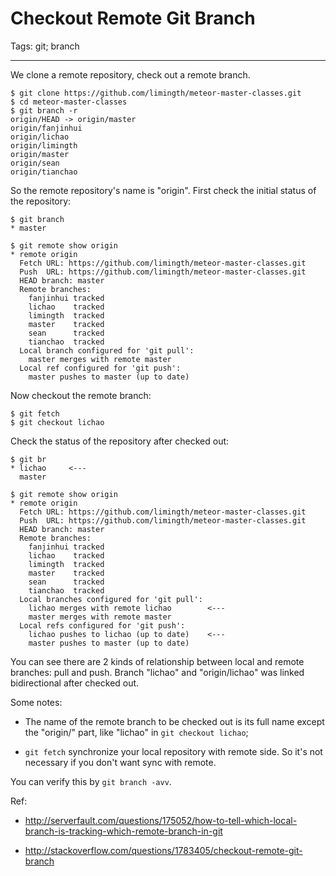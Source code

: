 # Checkout Remote Git Branch
Tags: git; branch

------

We clone a remote repository, check out a remote branch.

    $ git clone https://github.com/limingth/meteor-master-classes.git
    $ cd meteor-master-classes
    $ git branch -r
    origin/HEAD -> origin/master
    origin/fanjinhui
    origin/lichao
    origin/limingth
    origin/master
    origin/sean
    origin/tianchao

So the remote repository's name is "origin".
First check the initial status of the repository:

    $ git branch
    * master

    $ git remote show origin
    * remote origin
      Fetch URL: https://github.com/limingth/meteor-master-classes.git
      Push  URL: https://github.com/limingth/meteor-master-classes.git
      HEAD branch: master
      Remote branches:
        fanjinhui tracked
        lichao    tracked
        limingth  tracked
        master    tracked
        sean      tracked
        tianchao  tracked
      Local branch configured for 'git pull':
        master merges with remote master
      Local ref configured for 'git push':
        master pushes to master (up to date)

Now checkout the remote branch:

    $ git fetch
    $ git checkout lichao

Check the status of the repository after checked out:

    $ git br
    * lichao     <---
      master

    $ git remote show origin
    * remote origin
      Fetch URL: https://github.com/limingth/meteor-master-classes.git
      Push  URL: https://github.com/limingth/meteor-master-classes.git
      HEAD branch: master
      Remote branches:
        fanjinhui tracked
        lichao    tracked
        limingth  tracked
        master    tracked
        sean      tracked
        tianchao  tracked
      Local branches configured for 'git pull':
        lichao merges with remote lichao        <---
        master merges with remote master
      Local refs configured for 'git push':
        lichao pushes to lichao (up to date)    <---
        master pushes to master (up to date)

You can see there are 2 kinds of relationship between local and remote branches: pull and push.
Branch "lichao" and "origin/lichao" was linked bidirectional after checked out.

Some notes:

* The name of the remote branch to be checked out is its full name except the "origin/" part,
  like "lichao" in `git checkout lichao`;

* `git fetch` synchronize your local repository with remote side.
  So it's not necessary if you don't want sync with remote.

You can verify this by `git branch -avv`.

Ref:

* http://serverfault.com/questions/175052/how-to-tell-which-local-branch-is-tracking-which-remote-branch-in-git

* http://stackoverflow.com/questions/1783405/checkout-remote-git-branch
